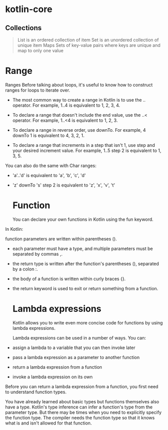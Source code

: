 # kotlin-core

## Collections
> List is an ordered collection of item
> Set is an unordered collection of unique item
> Maps Sets of key-value pairs where keys are unique and map to only one value


# Range
Ranges﻿
Before talking about loops, it's useful to know how to construct ranges for loops to iterate over.

- The most common way to create a range in Kotlin is to use the .. operator. For example, 1..4 is equivalent to 1, 2, 3, 4.

- To declare a range that doesn't include the end value, use the ..< operator. For example, 1..<4 is equivalent to 1, 2, 3.

- To declare a range in reverse order, use downTo. For example, 4 downTo 1 is equivalent to 4, 3, 2, 1.

- To declare a range that increments in a step that isn't 1, use step and your desired increment value. For example, 1..5 step 2 is equivalent to 1, 3, 5.

You can also do the same with Char ranges:

- 'a'..'d' is equivalent to 'a', 'b', 'c', 'd'

- 'z' downTo 's' step 2 is equivalent to 'z', 'x', 'v', 't'

  # Function
  You can declare your own functions in Kotlin using the fun keyword.

In Kotlin:

function parameters are written within parentheses ().

- each parameter must have a type, and multiple parameters must be separated by commas ,.

- the return type is written after the function's parentheses (), separated by a colon :.

- the body of a function is written within curly braces {}.

- the return keyword is used to exit or return something from a function.

  # Lambda expressions
  Kotlin allows you to write even more concise code for functions by using lambda expressions.

  Lambda expressions can be used in a number of ways. You can:

- assign a lambda to a variable that you can then invoke later

- pass a lambda expression as a parameter to another function

- return a lambda expression from a function

- invoke a lambda expression on its own

Before you can return a lambda expression from a function, you first need to understand function types.

You have already learned about basic types but functions themselves also have a type. Kotlin's type inference can infer a function's type from the parameter type. But there may be times when you need to explicitly specify the function type. The compiler needs the function type so that it knows what is and isn't allowed for that function.


